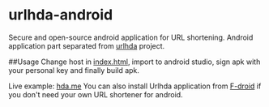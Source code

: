 # urlhda-android
Secure and open-source android application for URL shortening.
Android application part separated from [urlhda](https://github.com/cryptofuture/urlhda) project.

##Usage
Change host in [index.html](https://raw.githubusercontent.com/cryptofuture/urlhda-android/master/app/src/main/assets/index.html), import to android studio, sign apk with your personal key and finally build apk.

Live example: [hda.me](https://hda.me)
You can also install Urlhda application from [F-droid](https://f-droid.org/repository/browse/?fdid=me.hda.urlhda) if you don't need your own URL shortener for android.
